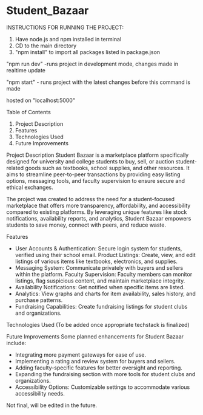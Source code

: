 # Student_Bazaar
INSTRUCTIONS FOR RUNNING THE PROJECT:

1. Have node.js and npm installed in terminal
2. CD to the main directory
3. "npm install" to import all packages listed in package.json

"npm run dev" -runs project in development mode, changes made in realtime update

"npm start" - runs project with the latest changes before this command is made


hosted on "localhost:5000"

Table of Contents
1. Project Description
2. Features
3. Technologies Used
4. Future Improvements

Project Description
Student Bazaar is a marketplace platform specifically designed for university and college students to buy, sell, or auction student-related goods such as textbooks, school supplies, and other resources. It aims to streamline peer-to-peer transactions by providing easy listing options, messaging tools, and faculty supervision to ensure secure and ethical exchanges.

The project was created to address the need for a student-focused marketplace that offers more transparency, affordability, and accessibility compared to existing platforms. By leveraging unique features like stock notifications, availability reports, and analytics, Student Bazaar empowers students to save money, connect with peers, and reduce waste.

Features
- User Accounts & Authentication: Secure login system for students, verified using their school email.
Product Listings: Create, view, and edit listings of various items like textbooks, electronics, and supplies.
- Messaging System: Communicate privately with buyers and sellers within the platform.
Faculty Supervision: Faculty members can monitor listings, flag suspicious content, and maintain marketplace integrity.
- Availability Notifications: Get notified when specific items are listed.
- Analytics: View graphs and charts for item availability, sales history, and purchase patterns.
- Fundraising Capabilities: Create fundraising listings for student clubs and organizations.

Technologies Used
(To be added once appropriate techstack is finalized)

Future Improvements
Some planned enhancements for Student Bazaar include:
- Integrating more payment gateways for ease of use.
- Implementing a rating and review system for buyers and sellers.
- Adding faculty-specific features for better oversight and reporting.
- Expanding the fundraising section with more tools for student clubs and organizations.
- Accessibility Options: Customizable settings to accommodate various accessibility needs.

Not final, will be edited in the future.